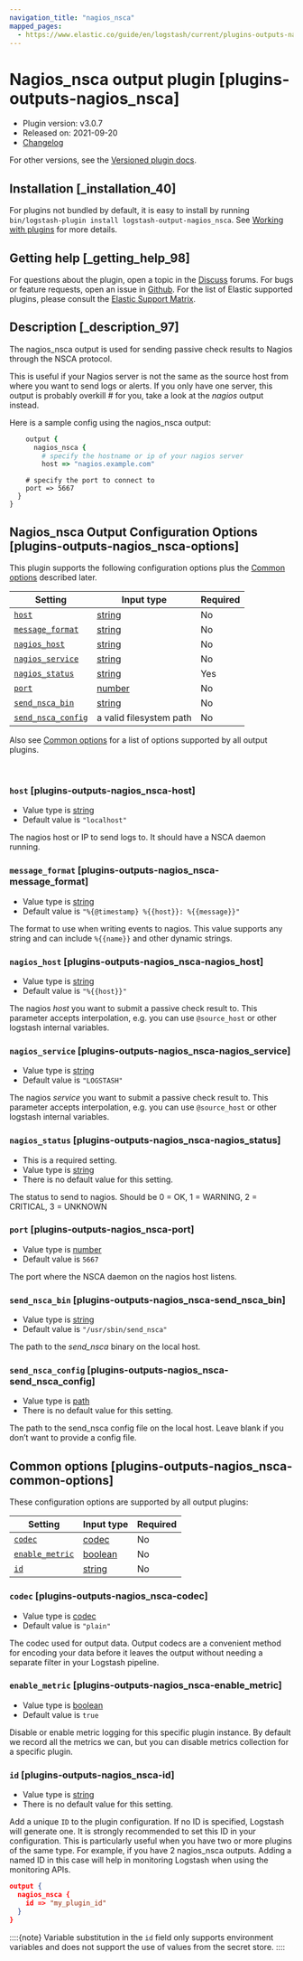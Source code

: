 ```yaml
---
navigation_title: "nagios_nsca"
mapped_pages:
  - https://www.elastic.co/guide/en/logstash/current/plugins-outputs-nagios_nsca.html
---
```


# Nagios_nsca output plugin [plugins-outputs-nagios_nsca]


* Plugin version: v3.0.7
* Released on: 2021-09-20
* [Changelog](https://github.com/logstash-plugins/logstash-output-nagios_nsca/blob/v3.0.7/CHANGELOG.md)

For other versions, see the [Versioned plugin docs](https://www.elastic.co/guide/en/logstash-versioned-plugins/current/output-nagios_nsca-index.md).

## Installation [_installation_40]

For plugins not bundled by default, it is easy to install by running `bin/logstash-plugin install logstash-output-nagios_nsca`. See [Working with plugins](https://www.elastic.co/guide/en/logstash/current/working-with-plugins.html) for more details.


## Getting help [_getting_help_98]

For questions about the plugin, open a topic in the [Discuss](http://discuss.elastic.co) forums. For bugs or feature requests, open an issue in [Github](https://github.com/logstash-plugins/logstash-output-nagios_nsca). For the list of Elastic supported plugins, please consult the [Elastic Support Matrix](https://www.elastic.co/support/matrix#logstash_plugins).


## Description [_description_97]

The nagios_nsca output is used for sending passive check results to Nagios through the NSCA protocol.

This is useful if your Nagios server is not the same as the source host from where you want to send logs or alerts. If you only have one server, this output is probably overkill # for you, take a look at the *nagios* output instead.

Here is a sample config using the nagios_nsca output:

```ruby
    output {
      nagios_nsca {
        # specify the hostname or ip of your nagios server
        host => "nagios.example.com"
```

```
    # specify the port to connect to
    port => 5667
  }
}
```

## Nagios_nsca Output Configuration Options [plugins-outputs-nagios_nsca-options]

This plugin supports the following configuration options plus the [Common options](plugins-outputs-nagios_nsca.md#plugins-outputs-nagios_nsca-common-options) described later.

| Setting | Input type | Required |
| --- | --- | --- |
| [`host`](plugins-outputs-nagios_nsca.md#plugins-outputs-nagios_nsca-host) | [string](introduction.md#string) | No |
| [`message_format`](plugins-outputs-nagios_nsca.md#plugins-outputs-nagios_nsca-message_format) | [string](introduction.md#string) | No |
| [`nagios_host`](plugins-outputs-nagios_nsca.md#plugins-outputs-nagios_nsca-nagios_host) | [string](introduction.md#string) | No |
| [`nagios_service`](plugins-outputs-nagios_nsca.md#plugins-outputs-nagios_nsca-nagios_service) | [string](introduction.md#string) | No |
| [`nagios_status`](plugins-outputs-nagios_nsca.md#plugins-outputs-nagios_nsca-nagios_status) | [string](introduction.md#string) | Yes |
| [`port`](plugins-outputs-nagios_nsca.md#plugins-outputs-nagios_nsca-port) | [number](introduction.md#number) | No |
| [`send_nsca_bin`](plugins-outputs-nagios_nsca.md#plugins-outputs-nagios_nsca-send_nsca_bin) | [string](introduction.md#string) | No |
| [`send_nsca_config`](plugins-outputs-nagios_nsca.md#plugins-outputs-nagios_nsca-send_nsca_config) | a valid filesystem path | No |

Also see [Common options](plugins-outputs-nagios_nsca.md#plugins-outputs-nagios_nsca-common-options) for a list of options supported by all output plugins.

 

### `host` [plugins-outputs-nagios_nsca-host]

* Value type is [string](introduction.md#string)
* Default value is `"localhost"`

The nagios host or IP to send logs to. It should have a NSCA daemon running.


### `message_format` [plugins-outputs-nagios_nsca-message_format]

* Value type is [string](introduction.md#string)
* Default value is `"%{@timestamp} %{{host}}: %{{message}}"`

The format to use when writing events to nagios. This value supports any string and can include `%{{name}}` and other dynamic strings.


### `nagios_host` [plugins-outputs-nagios_nsca-nagios_host]

* Value type is [string](introduction.md#string)
* Default value is `"%{{host}}"`

The nagios *host* you want to submit a passive check result to. This parameter accepts interpolation, e.g. you can use `@source_host` or other logstash internal variables.


### `nagios_service` [plugins-outputs-nagios_nsca-nagios_service]

* Value type is [string](introduction.md#string)
* Default value is `"LOGSTASH"`

The nagios *service* you want to submit a passive check result to. This parameter accepts interpolation, e.g. you can use `@source_host` or other logstash internal variables.


### `nagios_status` [plugins-outputs-nagios_nsca-nagios_status]

* This is a required setting.
* Value type is [string](introduction.md#string)
* There is no default value for this setting.

The status to send to nagios. Should be 0 = OK, 1 = WARNING, 2 = CRITICAL, 3 = UNKNOWN


### `port` [plugins-outputs-nagios_nsca-port]

* Value type is [number](introduction.md#number)
* Default value is `5667`

The port where the NSCA daemon on the nagios host listens.


### `send_nsca_bin` [plugins-outputs-nagios_nsca-send_nsca_bin]

* Value type is [string](introduction.md#string)
* Default value is `"/usr/sbin/send_nsca"`

The path to the *send_nsca* binary on the local host.


### `send_nsca_config` [plugins-outputs-nagios_nsca-send_nsca_config]

* Value type is [path](introduction.md#path)
* There is no default value for this setting.

The path to the send_nsca config file on the local host. Leave blank if you don’t want to provide a config file.



## Common options [plugins-outputs-nagios_nsca-common-options]

These configuration options are supported by all output plugins:

| Setting | Input type | Required |
| --- | --- | --- |
| [`codec`](plugins-outputs-nagios_nsca.md#plugins-outputs-nagios_nsca-codec) | [codec](https://www.elastic.co/guide/en/logstash/current/configuration-file-structure.html#codec) | No |
| [`enable_metric`](plugins-outputs-nagios_nsca.md#plugins-outputs-nagios_nsca-enable_metric) | [boolean](https://www.elastic.co/guide/en/logstash/current/configuration-file-structure.html#boolean) | No |
| [`id`](plugins-outputs-nagios_nsca.md#plugins-outputs-nagios_nsca-id) | [string](https://www.elastic.co/guide/en/logstash/current/configuration-file-structure.html#string) | No |

### `codec` [plugins-outputs-nagios_nsca-codec]

* Value type is [codec](https://www.elastic.co/guide/en/logstash/current/configuration-file-structure.html#codec)
* Default value is `"plain"`

The codec used for output data. Output codecs are a convenient method for encoding your data before it leaves the output without needing a separate filter in your Logstash pipeline.


### `enable_metric` [plugins-outputs-nagios_nsca-enable_metric]

* Value type is [boolean](https://www.elastic.co/guide/en/logstash/current/configuration-file-structure.html#boolean)
* Default value is `true`

Disable or enable metric logging for this specific plugin instance. By default we record all the metrics we can, but you can disable metrics collection for a specific plugin.


### `id` [plugins-outputs-nagios_nsca-id]

* Value type is [string](https://www.elastic.co/guide/en/logstash/current/configuration-file-structure.html#string)
* There is no default value for this setting.

Add a unique `ID` to the plugin configuration. If no ID is specified, Logstash will generate one. It is strongly recommended to set this ID in your configuration. This is particularly useful when you have two or more plugins of the same type. For example, if you have 2 nagios_nsca outputs. Adding a named ID in this case will help in monitoring Logstash when using the monitoring APIs.

```json
output {
  nagios_nsca {
    id => "my_plugin_id"
  }
}
```

::::{note} 
Variable substitution in the `id` field only supports environment variables and does not support the use of values from the secret store.
::::




